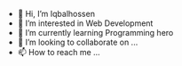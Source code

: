 - 👋 Hi, I’m Iqbalhossen
- 👀 I’m interested in Web Development
- 🌱 I’m currently learning Programming hero
- 💞️ I’m looking to collaborate on ...
- 📫 How to reach me ...

<!---
Iqbalhossen07/Iqbalhossen07 is a ✨ special ✨ repository because its `README.md` (this file) appears on your GitHub profile.
You can click the Preview link to take a look at your changes.
--->
